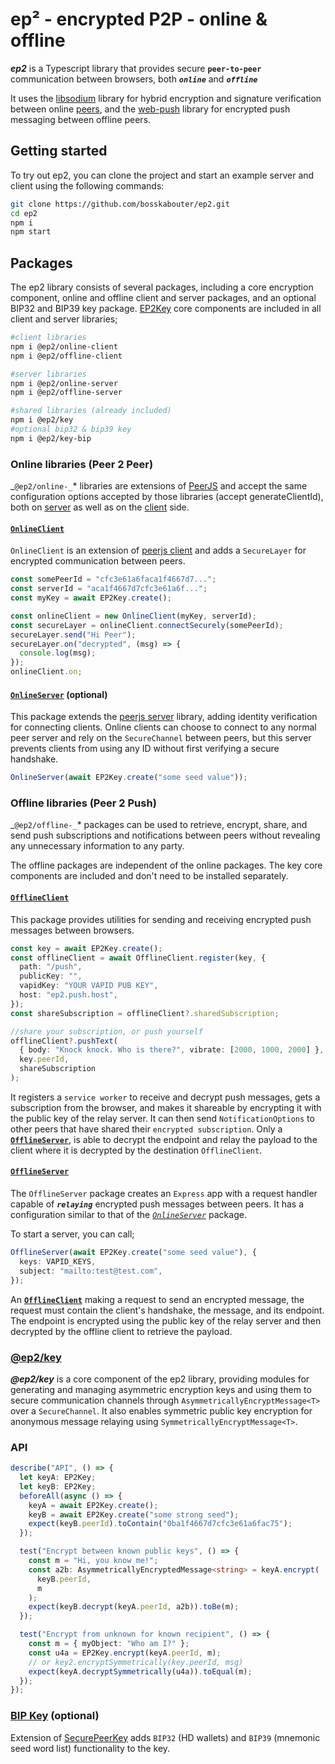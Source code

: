 # ep² - encrypted P2P - online & offline

>

**_ep2_** is a Typescript library that provides secure **`peer-to-peer`** communication between browsers, both **_`online`_** and **_`offline`_**

It uses the [libsodium](https://github.com/jedisct1/libsodium.js) library for hybrid encryption and signature verification between online [peers](https://github.com/peers), and the [web-push](https://github.com/web-push-libs/web-push) library for encrypted push messaging between offline peers.

## Getting started

To try out ep2, you can clone the project and start an example server and client using the following commands:

```bash
git clone https://github.com/bosskabouter/ep2.git
cd ep2
npm i
npm start
```

## Packages

The ep2 library consists of several packages, including a core encryption component, online and offline client and server packages, and an optional BIP32 and BIP39 key package. [EP2Key](#ep2key) core components are included in all client and server libraries;

```bash
#client libraries
npm i @ep2/online-client
npm i @ep2/offline-client

#server libraries
npm i @ep2/online-server
npm i @ep2/offline-server

#shared libraries (already included)
npm i @ep2/key
#optional bip32 & bip39 key
npm i @ep2/key-bip
```

### Online libraries (Peer 2 Peer)

_`@ep2/online-_`\* libraries are extensions of [PeerJS](https://github.com/peers/) and accept the same configuration options accepted by those libraries (accept generateClientId), both on [server](https://github.com/peers/peerjs-server#config--cli-options) as well as on the [client](https://peerjs.com/docs/#peer-options) side.

#### [`OnlineClient`](./packages/online-client)

`OnlineClient` is an extension of [peerjs client](https://github.com/peers/peerjs) and adds a `SecureLayer` for encrypted communication between peers.

```typescript
const somePeerId = "cfc3e61a6faca1f4667d7...";
const serverId = "aca1f4667d7cfc3e61a6f...";
const myKey = await EP2Key.create();

const onlineClient = new OnlineClient(myKey, serverId);
const secureLayer = onlineClient.connectSecurely(somePeerId);
secureLayer.send("Hi Peer");
secureLayer.on("decrypted", (msg) => {
  console.log(msg);
});
onlineClient.on;
```

#### [`OnlineServer`](./packages/online-server) (optional)

This package extends the [peerjs server](https://github.com/peers/peerjs-server) library, adding identity verification for connecting clients. Online clients can choose to connect to any normal peer server and rely on the `SecureChannel` between peers, but this server prevents clients from using any ID without first verifying a secure handshake.

```typescript
OnlineServer(await EP2Key.create("some seed value"));
```

### Offline libraries (Peer 2 Push)

_`@ep2/offline-_`\* packages can be used to retrieve, encrypt, share, and send push subscriptions and notifications between peers without revealing any unnecessary information to any party.

The offline packages are independent of the online packages. The key core components are included and don't need to be installed separately.

#### [`OfflineClient`](./packages/offline-client/)

This package provides utilities for sending and receiving encrypted push messages between browsers.

```typescript
const key = await EP2Key.create();
const offlineClient = await OfflineClient.register(key, {
  path: "/push",
  publicKey: "",
  vapidKey: "YOUR VAPID PUB KEY",
  host: "ep2.push.host",
});
const shareSubscription = offlineClient?.sharedSubscription;

//share your subscription, or push yourself
offlineClient?.pushText(
  { body: "Knock knock. Who is there?", vibrate: [2000, 1000, 2000] },
  key.peerId,
  shareSubscription
);
```

It registers a `service worker` to receive and decrypt push messages, gets a subscription from the browser, and makes it shareable by encrypting it with the public key of the relay server. It can then send `NotificationOptions` to other peers that have shared their `encrypted subscription`. Only a [**`OfflineServer`**](#offlineserver), is able to decrypt the endpoint and relay the payload to the client where it is decrypted by the destination `OfflineClient`.

#### [`OfflineServer`](./packages/offline-server/)

The `OfflineServer` package creates an `Express` app with a request handler capable of **_`relaying`_** encrypted push messages between peers. It has a configuration similar to that of the [_`OnlineServer`_](#onlineserver-optional) package.

To start a server, you can call;

```typescript
OfflineServer(await EP2Key.create("some seed value"), {
  keys: VAPID_KEYS,
  subject: "mailto:test@test.com",
});
```

An [**`OfflineClient`**](#offlineclient) making a request to send an encrypted message, the request must contain the client's handshake, the message, and its endpoint. The endpoint is encrypted using the public key of the relay server and then decrypted by the offline client to retrieve the payload.

### [@ep2/key](./packages/key)

**_@ep2/key_** is a core component of the ep2 library, providing modules for generating and managing asymmetric encryption keys and using them to secure communication channels through `AsymmetricallyEncryptMessage<T>` over a `SecureChannel`. It also enables symmetric public key encryption for anonymous message relaying using `SymmetricallyEncryptMessage<T>`.

### API

```typescript
describe("API", () => {
  let keyA: EP2Key;
  let keyB: EP2Key;
  beforeAll(async () => {
    keyA = await EP2Key.create();
    keyB = await EP2Key.create("some strong seed");
    expect(keyB.peerId).toContain("0ba1f4667d7cfc3e61a6fac75");
  });

  test("Encrypt between known public keys", () => {
    const m = "Hi, you know me!";
    const a2b: AsymmetricallyEncryptedMessage<string> = keyA.encrypt(
      keyB.peerId,
      m
    );
    expect(keyB.decrypt(keyA.peerId, a2b)).toBe(m);
  });

  test("Encrypt from unknown for known recipient", () => {
    const m = { myObject: "Who am I?" };
    const u4a = EP2Key.encrypt(keyA.peerId, m);
    // or key2.encryptSymmetrically(key.peerId, msg)
    expect(keyA.decryptSymmetrically(u4a)).toEqual(m);
  });
});
```

### [BIP Key](./packages/key-bip) (optional)

Extension of [SecurePeerKey](#ep2key) adds `BIP32` (HD wallets) and `BIP39` (mnemonic seed word list) functionality to the key.
